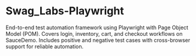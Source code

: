 # Swag_Labs-Playwright
End-to-end test automation framework using Playwright with Page Object Model (POM). Covers login, inventory, cart, and checkout workflows on SauceDemo. Includes positive and negative test cases with cross-browser support for reliable automation.
